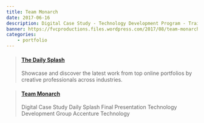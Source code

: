 ```yaml
---
title: Team Monarch
date: 2017-06-16
description: Digital Case Study - Technology Development Program - Training at Accenture in St Charles
banner: https://fvcproductions.files.wordpress.com/2017/08/team-monarch.jpg
categories:
    - portfolio
---
```


<blockquote class="embedly-card"><h4><a href="https://www.behance.net/gallery/56141821/The-Daily-Splash">The Daily Splash</a></h4><p>Showcase and discover the latest work from top online portfolios by creative professionals across industries.</p></blockquote>

<blockquote class="embedly-card"><h4><a href="https://speakerdeck.com/fvcproductions/team-monarch">Team Monarch</a></h4><p>Digital Case Study Daily Splash Final Presentation Technology Development Group Accenture Technology</p></blockquote>

